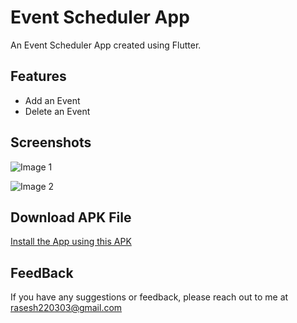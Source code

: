 # Event Scheduler App
An Event Scheduler App created using Flutter.

## Features

- Add an Event
- Delete an Event

## Screenshots

![Image 1](https://drive.google.com/uc?export=view&id=1pgCh6qoKW2EZCtopd999sSn-gGb-cgJY)

![Image 2](https://drive.google.com/uc?export=view&id=1tz8OTdiyfkxkmRCtx1nX-Wj-pDgkDVTR)

## Download APK File

[Install the App using this APK](https://drive.google.com/file/d/1JH92mytH8eFcDrgG9b52Ne-lP4QlZI5G/view?usp=sharing)

## FeedBack

If you have any suggestions or feedback, please reach out to me at rasesh220303@gmail.com
